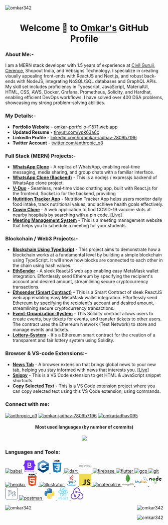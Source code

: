 <p align="left">
  <img src="https://komarev.com/ghpvc/?username=omkar342&label=Profile%20views&color=0e75b6&style=flat" alt="omkar342" />
</p>
<h1 align="center">
  Welcome 🙏 to <a href="https://omkar-portfolio-f1571.web.app/">Omkar's</a> GitHub Profile
</h1>

<h3 align="left">About Me:-</h3>
<p>
  I am a MERN stack developer with 1.5 years of experience at <a href="https://omkar-portfolio-f1571.web.app/">Civil Guruji</a>, <a href="https://omkar-portfolio-f1571.web.app/">Cerence</a>, Shopout India, and Vebsigns Technology. I specialize in creating visually appealing front-ends with ReactJS and Next.js, and robust back-ends with NodeJS, integrating NoSQL/SQL databases and GraphQL APIs. My skill set includes proficiency in Typescript, JavaScript, MaterialUI, HTML, CSS, AWS, Docker, Grafana, Prometheus, Solidity, and Hardhat, enabling efficient DevOps workflows. I have solved over 400 DSA problems, showcasing my strong problem-solving abilities.
</p>

<h3 align="left">My Details:-</h3>
<p>
  <ul>
    <li><strong>Portfolio Website</strong> - <a href="https://omkar-portfolio-f1571.web.app/">omkar-portfolio-f1571.web.app</a></li>
    <li><strong>Updated Resume</strong> - <a href="https://tinyurl.com/ypk63a6c">tinyurl.com/ypk63a6c</a></li>
    <li><strong>LinkedIn Profile</strong> - <a href="https://www.linkedin.com/in/omkar-jadhav-7809b7196/">linkedin.com/in/omkar-jadhav-7809b7196</a></li>
    <li><strong>Twitter Account</strong> - <a href="https://twitter.com/anthropic_o3">twitter.com/anthropic_o3</a></li>
  </ul>
</p>

<h3 align="left">Full Stack (MERN) Projects:-</h3>
<p>
  <ul>
    <li><a href="https://github.com/omkar342/WhatApp-Clone-Talk-a-Tive-" style="font-weight: bold;">WhatsApp Clone</a> - A replica of WhatsApp, enabling real-time messaging, media sharing, and group chats with a familiar interface.</li>
    <li><a href="https://github.com/omkar342/talk-a-tive-backend" style="font-weight: bold;">WhatsApp Clone (Backend)</a> - This is a nodejs / expressjs backend of WhatsApp clone project.</li>
    <li><a href="https://github.com/omkar342/V-Duo" style="font-weight: bold;">V-Duo</a> - Seamless, real-time video chatting app, built with React.js for the frontend, Socket.io for the backend, providing </li>
    <li><a href="https://github.com/omkar342/Nutirition-Tracker-App" style="font-weight: bold;">Nutirition Tracker App</a> - Nutrition Tracker App helps users monitor daily food intake, track nutritional values, and achieve health goals effectively.</li>
    <li><a href="https://github.com/omkar342/Cowin-Clone" style="font-weight: bold;">Cowin Clone</a> - A web application to find COVID-19 vaccine slots at nearby hospitals by searching with a pin code. [<a href="http://cowin-19-4bebb.web.app/">Live</a>]</li>
    <li><a href="https://github.com/omkar342/Meeting-Management-System" style="font-weight: bold;">Meeting Management System</a> - This is a meeting management website that helps you to schedule a meeting for your students.</li>
  </ul>
</p>

<h3 align="left">Blockchain / Web3 Projects:-</h3>
<p>
  <ul>
    <li><a href="https://github.com/omkar342/Blockchain-Using-TypeScript-" style="font-weight: bold;">Blockchain Using TypeScript</a> - This project aims to demonstrate how a blockchain works at a fundamental level by building a simple blockchain using TypeScript. It will show how blocks are connected to each other in the chain using hash values.</li>
    <li><a href="https://github.com/omkar342/EthSender" style="font-weight: bold;">EthSender</a> - A sleek ReactJS web app enabling easy MetaMask wallet integration. Effortlessly send Ethereum by specifying the recipient's account and desired amount, streamlining secure cryptocurrency transactions.</li>
    <li><a href="https://github.com/omkar342/Ethsender-Smart-Contract" style="font-weight: bold;">Ethsender (Smart Contract)</a> - This is a Smart Contract of sleek ReactJS web app enabling easy MetaMask wallet integration. Effortlessly send Ethereum by specifying the recipient's account and desired amount, streamlining secure cryptocurrency transactions.</li>
    <li><a href="https://github.com/omkar342/Event-Organization-System" style="font-weight: bold;">Event-Organization-System</a> - This Solidity contract allows users to create events, buy tickets for events, and transfer tickets to other users. The contract uses the Ethereum Network (Test Network) to store and manage events and tickets.</li>
    <li><a href="https://github.com/omkar342/Lottery-System" style="font-weight: bold;">Lottery-System</a> - It's a Ethereum smart contract for the creation of a transparent and fair lottery system using Solidity.</li>
  </ul>
</p>

<h3 align="left">Browser & VS-code Extensions:-</h3>
<p>
  <ul>
    <li><a href="https://github.com/omkar342/New-s-Tab" style="font-weight: bold;">News Tab</a> - A browser extension that brings global news to your new tab, helping you stay informed with news that interests you. [<a href="https://microsoftedge.microsoft.com/addons/detail/news-tab/anchgkkmjjfccdpcihekalfallhciohi">Live</a>]</li>
    <li><a href="https://github.com/omkar342/Snippy" style="font-weight: bold;">Snippy</a> - This is a VS Code extension to get HTML & JavaScript snippet shortcuts.</li>
    <li><a href="https://github.com/omkar342/Copy_Selected_Text" style="font-weight: bold;">Copy Selected Text</a> - This is a VS Code extension project where you can copy selected text using this VS Code extension, using commands.</li>
  </ul>
</p>


<h3 align="left">Connect with me:</h3>
<p align="left">
  <a href="https://twitter.com/anthropic_o3" target="blank"><img align="center" src="https://raw.githubusercontent.com/rahuldkjain/github-profile-readme-generator/master/src/images/icons/Social/twitter.svg" alt="anthropic_o3" height="30" width="40" /></a>
  <a href="https://linkedin.com/in/omkar-jadhav-7809b7196" target="blank"><img align="center" src="https://raw.githubusercontent.com/rahuldkjain/github-profile-readme-generator/master/src/images/icons/Social/linked-in-alt.svg" alt="omkar-jadhav-7809b7196" height="30" width="40" /></a>
  <a href="https://www.codechef.com/users/omkarjadhav095" target="blank"><img align="center" src="https://cdn.jsdelivr.net/npm/simple-icons@3.1.0/icons/codechef.svg" alt="omkarjadhav095" height="30" width="40" /></a>
</p>

<h4 align="center">Most used languages (by number of commits)</h4>
<p align="center">
  <a href="https://profile.codersrank.io/user/omkar342#Tech%20Skills">
    <img width="900em" src="https://cr-skills-chart-widget.azurewebsites.net/api/api?username=formidablae&padding=15&labels=true&legend=true&tooltip=true&max-labels=36&branding=false&skills=C,C%23,C%2B%2B,CSS,Go,HTML,Java,JavaScript,Jupyter%20Notebook,PHP,Python,Ruby,Rust,SCSS,SQL,Scala,Shell,TSQL,TypeScript,Vue&show-other-skills=true&bg=white">
  </a>
</p>

<h3 align="left">Languages and Tools:</h3>
<p align="left">
  <a href="https://babeljs.io/" target="_blank">
    <img src="https://www.vectorlogo.zone/logos/babeljs/babeljs-icon.svg" alt="babel" width="40" height="40"/>
  </a>
  <a href="https://getbootstrap.com" target="_blank">
    <img src="https://raw.githubusercontent.com/devicons/devicon/master/icons/bootstrap/bootstrap-plain-wordmark.svg" alt="bootstrap" width="40" height="40"/>
  </a>
  <a href="https://www.w3schools.com/cpp/" target="_blank">
    <img src="https://raw.githubusercontent.com/devicons/devicon/master/icons/cplusplus/cplusplus-original.svg" alt="cplusplus" width="40" height="40"/>
  </a>
  <a href="https://www.w3schools.com/css/" target="_blank">
    <img src="https://raw.githubusercontent.com/devicons/devicon/master/icons/css3/css3-original-wordmark.svg" alt="css3" width="40" height="40"/>
  </a>
  <a href="https://dart.dev" target="_blank">
    <img src="https://www.vectorlogo.zone/logos/dartlang/dartlang-icon.svg" alt="dart" width="40" height="40"/>
  </a>
  <a href="https://expressjs.com" target="_blank">
    <img src="https://raw.githubusercontent.com/devicons/devicon/master/icons/express/express-original-wordmark.svg" alt="express" width="40" height="40"/>
  </a>
  <a href="https://firebase.google.com/" target="_blank">
    <img src="https://www.vectorlogo.zone/logos/firebase/firebase-icon.svg" alt="firebase" width="40" height="40"/>
  </a>
  <a href="https://flutter.dev" target="_blank">
    <img src="https://www.vectorlogo.zone/logos/flutterio/flutterio-icon.svg" alt="flutter" width="40" height="40"/>
  </a>
  <a href="https://cloud.google.com" target="_blank">
    <img src="https://www.vectorlogo.zone/logos/google_cloud/google_cloud-icon.svg" alt="gcp" width="40" height="40"/>
  </a>
  <a href="https://git-scm.com/" target="_blank">
    <img src="https://www.vectorlogo.zone/logos/git-scm/git-scm-icon.svg" alt="git" width="40" height="40"/>
  </a>
  <a href="https://heroku.com" target="_blank">
    <img src="https://www.vectorlogo.zone/logos/heroku/heroku-icon.svg" alt="heroku" width="40" height="40"/>
  </a>
  <a href="https://www.w3.org/html/" target="_blank">
    <img src="https://raw.githubusercontent.com/devicons/devicon/master/icons/html5/html5-original-wordmark.svg" alt="html5" width="40" height="40"/>
  </a>
  <a href="https://www.adobe.com/in/products/illustrator.html" target="_blank">
    <img src="https://www.vectorlogo.zone/logos/adobe_illustrator/adobe_illustrator-icon.svg" alt="illustrator" width="40" height="40"/>
  </a>
  <a href="https://www.java.com" target="_blank">
    <img src="https://raw.githubusercontent.com/devicons/devicon/master/icons/java/java-original.svg" alt="java" width="40" height="40"/>
  </a>
  <a href="https://developer.mozilla.org/en-US/docs/Web/JavaScript" target="_blank">
    <img src="https://raw.githubusercontent.com/devicons/devicon/master/icons/javascript/javascript-original.svg" alt="javascript" width="40" height="40"/>
  </a>
  <a href="https://materializecss.com/" target="_blank">
    <img src="https://raw.githubusercontent.com/prplx/svg-logos/5585531d45d294869c4eaab4d7cf2e9c167710a9/svg/materialize.svg" alt="materialize" width="40" height="40"/>
  </a>
  <a href="https://www.mongodb.com/" target="_blank">
    <img src="https://raw.githubusercontent.com/devicons/devicon/master/icons/mongodb/mongodb-original-wordmark.svg" alt="mongodb" width="40" height="40"/>
  </a>
  <a href="https://www.mysql.com/" target="_blank">
    <img src="https://raw.githubusercontent.com/devicons/devicon/master/icons/mysql/mysql-original-wordmark.svg" alt="mysql" width="40" height="40"/>
  </a>
  <a href="https://nodejs.org" target="_blank">
    <img src="https://raw.githubusercontent.com/devicons/devicon/master/icons/nodejs/nodejs-original-wordmark.svg" alt="nodejs" width="40" height="40"/>
  </a>
  <a href="https://www.photoshop.com/en" target="_blank">
    <img src="https://raw.githubusercontent.com/devicons/devicon/master/icons/photoshop/photoshop-line.svg" alt="photoshop" width="40" height="40"/>
  </a>
  <a href="https://postman.com" target="_blank">
    <img src="https://www.vectorlogo.zone/logos/getpostman/getpostman-icon.svg" alt="postman" width="40" height="40"/>
  </a>
  <a href="https://www.python.org" target="_blank">
    <img src="https://raw.githubusercontent.com/devicons/devicon/master/icons/python/python-original.svg" alt="python" width="40" height="40"/>
  </a>
  <a href="https://reactjs.org/" target="_blank">
    <img src="https://raw.githubusercontent.com/devicons/devicon/master/icons/react/react-original-wordmark.svg" alt="react" width="40" height="40"/>
  </a>
  <a href="https://redux.js.org" target="_blank">
    <img src="https://raw.githubusercontent.com/devicons/devicon/master/icons/redux/redux-original.svg" alt="redux" width="40" height="40"/>
  </a>
</p>

<p><img align="left" style="height:400px;width:300px;display:inline-block" src="https://github-readme-stats.vercel.app/api/top-langs?username=omkar342&show_icons=true&locale=en&theme=tokyonight" alt="omkar342" /></p>

<p>&nbsp;<img align="right" style="display:inline-block" src="https://github-readme-stats.vercel.app/api?username=omkar342&show_icons=true&locale=en&theme=tokyonight" alt="omkar342" /></p>

<p><img align="right" src="https://github-readme-streak-stats.herokuapp.com/?user=omkar342&theme=tokyonight" alt="omkar342" /></p>
